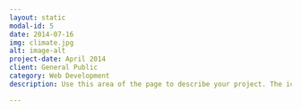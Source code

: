 ```yaml
---
layout: static
modal-id: 5
date: 2014-07-16
img: climate.jpg
alt: image-alt
project-date: April 2014
client: General Public
category: Web Development
description: Use this area of the page to describe your project. The icon above is part of a free icon set by <a href="https://sellfy.com/p/8Q9P/jV3VZ/">Flat Icons</a>. On their website, you can download their free set with 16 icons, or you can purchase the entire set with 146 icons for only $12!

---
```

